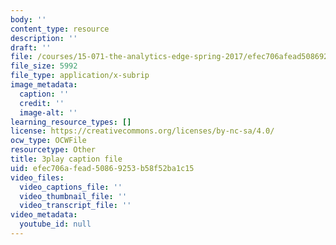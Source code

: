 ```yaml
---
body: ''
content_type: resource
description: ''
draft: ''
file: /courses/15-071-the-analytics-edge-spring-2017/efec706afead50869253b58f52ba1c15_BvZlP1ZyToo.vtt
file_size: 5992
file_type: application/x-subrip
image_metadata:
  caption: ''
  credit: ''
  image-alt: ''
learning_resource_types: []
license: https://creativecommons.org/licenses/by-nc-sa/4.0/
ocw_type: OCWFile
resourcetype: Other
title: 3play caption file
uid: efec706a-fead-5086-9253-b58f52ba1c15
video_files:
  video_captions_file: ''
  video_thumbnail_file: ''
  video_transcript_file: ''
video_metadata:
  youtube_id: null
---
```

